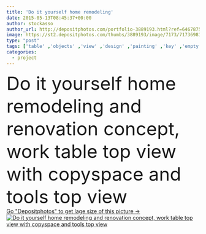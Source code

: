 ```yaml
---
title: 'Do it yourself home remodeling'
date: 2015-05-13T08:45:37+00:00
author: stockasso
author_url: http://depositphotos.com/portfolio-3889193.html?ref=64678756
image: https://st2.depositphotos.com/thumbs/3889193/image/7173/71736981/api_thumb_450.jpg?forcejpeg=true
type: "post"
tags: ['table' ,'objects' ,'view' ,'design' ,'painting' ,'key' ,'empty' ,'model' ,'construction' ,'house' ,'interior' ,'home' ,'fingers' ,'desktop' ,'measurement' ,'work' ,'desk' ,'tools' ,'project' ,'carpentry' ,'draft' ,'top' ,'repair' ,'architect' ,'housing' ,'workshop' ,'improvement' ,'At' ,'renovation' ,'remodel' ,'IT' ,'do' ,'blueprint' ,'diy' ,'reconstruction' ,'ladies' ,'yourself' ,'plano' ,'remodeling' ,'casa' ,'obras' ,'obra' ,'hogar' ,'professional occupation' ,'copy space' ,'Mobile Phone' ,'top view' ,'Model House' ,'smart phone' ,'do it yourself' ]
categories: 
  - project
---
```

<div aling="center">
            <font size="60"> Do it yourself home remodeling and renovation concept, work table top view with copyspace and tools top view</font>   
</div>
<div>
    <a href='https://depositphotos.com/71736981/stock-photo-do-it-yourself-home-remodeling.html?ref=64678756' target=_blank > Go "Depositphotos" to get lage size of this picture ->
        <img href='https://depositphotos.com/71736981/stock-photo-do-it-yourself-home-remodeling.html?ref=64678756' src='https://st2.depositphotos.com/3889193/7173/i/950/depositphotos_71736981-stock-photo-do-it-yourself-home-remodeling.jpg?forcejpeg=true' alt='Do it yourself home remodeling and renovation concept, work table top view with copyspace and tools top view' >
    </a>
</div>
